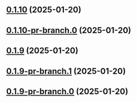## [0.1.10](https://github.com/latha-414/AWS-CICD-web-app/compare/v0.1.10-pr-branch.0...v0.1.10) (2025-01-20)



## [0.1.10-pr-branch.0](https://github.com/latha-414/AWS-CICD-web-app/compare/v0.1.9...v0.1.10-pr-branch.0) (2025-01-20)



## [0.1.9](https://github.com/latha-414/AWS-CICD-web-app/compare/v0.1.9-pr-branch.1...v0.1.9) (2025-01-20)



## [0.1.9-pr-branch.1](https://github.com/latha-414/AWS-CICD-web-app/compare/v0.1.9-pr-branch.0...v0.1.9-pr-branch.1) (2025-01-20)



## [0.1.9-pr-branch.0](https://github.com/latha-414/AWS-CICD-web-app/compare/v0.1.8...v0.1.9-pr-branch.0) (2025-01-20)



